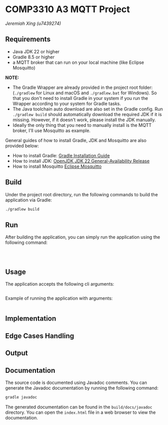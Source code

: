 # COMP3310 A3 MQTT Project

*Jeremiah Xing (u7439274)*

## Requirements

- Java JDK 22 or higher
- Gradle 8.5 or higher
- a MQTT broker that can run on your local machine (like Eclipse Mosquitto)

**NOTE:**

- The Gradle Wrapper are already provided in the project root folder: (`./gradlew` for Linux and macOS and `./gradlew.bat` for Windows). So that you don't need to install Gradle in your system if you run the Wrapper according to your system for Gradle tasks.
- The Java toolchain auto download are also set in the Gradle config. Run `./gradlew build` should automatically download the required JDK if it is missing. However, if it doesn't work, please install the JDK manually.
- Ideally the only thing that you need to manually install is the MQTT broker, I'll use Mosquitto as example.

General guides of how to install Gradle, JDK and Mosquitto are also provided below:

- How to install Gradle: [Gradle Installation Guide](https://gradle.org/install/)
- How to install JDK: [OpenJDK JDK 22 General-Availability Release](https://jdk.java.net/22/)
- How to install Mosquitto [Eclipse Mosquitto](https://mosquitto.org/download/)


## Build

Under the project root directory, run the following commands to build the application via Gradle:

```bash
./gradlew build
```

## Run

After building the application, you can simply run the application using the following command:

```bash

```


```bash

```


```bash

```


## Usage

The application accepts the following cli arguments:

```bash

```


Example of running the application with arguments:

```bash

```



## Implementation


## Edge Cases Handling


## Output


## Documentation

The source code is documented using Javadoc comments. You can generate the Javadoc documentation by running the following command:

```bash
gradle javadoc
```

The generated documentation can be found in the `build/docs/javadoc` directory. You can open the `index.html` file in a web browser to view the documentation.


```bash

```

```bash

```

